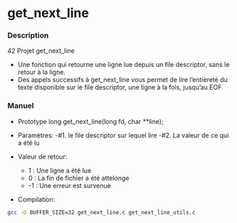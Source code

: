# get_next_line
### Description
42 Projet get_next_line

- Une fonction qui retourne une ligne lue depuis un file descriptor, sans le retour à la ligne.
- Des appels successifs à get_next_line vous permet de
lire l’entièreté du texte disponible sur le file descriptor, une ligne à la fois, jusqu’au
EOF.

### Manuel
- Prototype long get_next_line(long fd, char **line);

- Paramètres:
  -#1. le file descriptor sur lequel lire
  -#2. La valeur de ce qui a été lu

- Valeur de retour:
  - 1 : Une ligne a été lue
  - 0 : La fin de fichier a été attelonge
  - -1 : Une erreur est survenue

- Compilation: 
```bash
gcc -D BUFFER_SIZE=32 get_next_line.c get_next_line_utils.c
```
